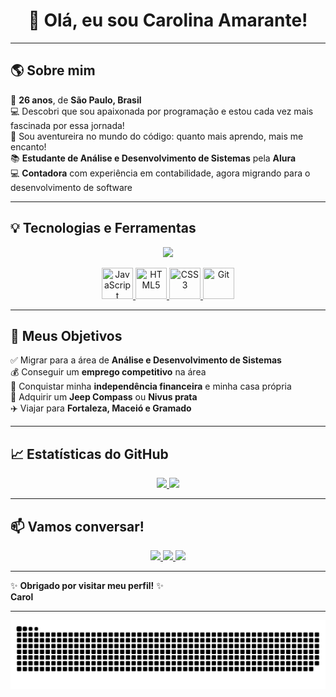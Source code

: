 <h1 align="center">👋 Olá, eu sou Carolina Amarante!</h1>

---

## 🌎 Sobre mim  
🎂 **26 anos**, de **São Paulo, Brasil**  
💻 Descobri que sou apaixonada por programação e estou cada vez mais fascinada por essa jornada!  
🚀 Sou aventureira no mundo do código: quanto mais aprendo, mais me encanto!  
📚 **Estudante de Análise e Desenvolvimento de Sistemas** pela **Alura**  
💻 **Contadora** com experiência em contabilidade, agora migrando para o desenvolvimento de software  

---

## 💡 Tecnologias e Ferramentas  

<p align="center">
  <img src="https://camo.githubusercontent.com/b72bcb7182bb950ca9a2a3589ed4cd5dcb4dd9556686614ba64bf8f7d12cc02d/68747470733a2f2f73757065722e616272696c2e636f6d2e62722f77702d636f6e74656e742f75706c6f6164732f323031362f30392f73757065725f696d676761746f5f6469676974616e646f5f302e676966" width="500"/>
</p>

<p align="center">
  <a href="https://developer.mozilla.org/en-US/docs/Web/JavaScript" target="_blank">
    <img src="https://cdn.jsdelivr.net/gh/devicons/devicon/icons/javascript/javascript-original.svg" width="50" height="50" title="JavaScript"/>
  </a>
  <a href="https://developer.mozilla.org/en-US/docs/Web/HTML" target="_blank">
    <img src="https://cdn.jsdelivr.net/gh/devicons/devicon/icons/html5/html5-original.svg" width="50" height="50" title="HTML5"/>
  </a>
  <a href="https://developer.mozilla.org/en-US/docs/Web/CSS" target="_blank">
    <img src="https://cdn.jsdelivr.net/gh/devicons/devicon/icons/css3/css3-original.svg" width="50" height="50" title="CSS3"/>
  </a>
  <a href="https://git-scm.com/" target="_blank">
    <img src="https://cdn.jsdelivr.net/gh/devicons/devicon/icons/git/git-original.svg" width="50" height="50" title="Git"/>
  </a>
</p>

---

## 🎯 Meus Objetivos  
✅ Migrar para a área de **Análise e Desenvolvimento de Sistemas**  
💰 Conseguir um **emprego competitivo** na área  
🏡 Conquistar minha **independência financeira** e minha casa própria  
🚗 Adquirir um **Jeep Compass** ou **Nivus prata**  
✈️ Viajar para **Fortaleza, Maceió e Gramado**  

---

## 📈 Estatísticas do GitHub  

<p align="center">
  <a href="https://github.com/AmaranteCarol-dev">
    <img height="180em" src="https://github-readme-stats.vercel.app/api/top-langs/?username=AmaranteCarol-dev&layout=compact&langs_count=7&theme=dracula"/>
    <img height="180em" src="https://github-readme-stats.vercel.app/api?username=AmaranteCarol-dev&show_icons=true&theme=dracula&include_all_commits=true&count_private=true"/>
  </a>
</p>

---

## 📫 Vamos conversar!

<p align="center">
  <a href="https://www.instagram.com/amarante_caroll/" target="_blank">
    <img src="https://img.shields.io/badge/-Instagram-%23E4405F?style=for-the-badge&logo=instagram&logoColor=white"/>
  </a>
  <a href="https://twitter.com/BmtheCah" target="_blank">
    <img src="https://img.shields.io/badge/-Twitter-%231DA1F2?style=for-the-badge&logo=twitter&logoColor=white"/>
  </a>
  <a href="mailto:carol.45724@gmail.com" target="_blank">
    <img src="https://img.shields.io/badge/-Email-%23D14836?style=for-the-badge&logo=gmail&logoColor=white"/>
  </a>
</p>

---

✨ **Obrigado por visitar meu perfil!** ✨  
**Carol**  

---

<p align="center">
  <picture>
    <source media="(prefers-color-scheme: dark)" srcset="https://raw.githubusercontent.com/Platane/snk/output/github-contribution-grid-snake-dark.svg"/>
    <source media="(prefers-color-scheme: light)" srcset="https://raw.githubusercontent.com/Platane/snk/output/github-contribution-grid-snake.svg"/>
    <img alt="github-snake" src="https://raw.githubusercontent.com/Platane/snk/output/github-contribution-grid-snake.svg"/>
  </picture>
</p>

